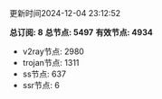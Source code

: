 更新时间2024-12-04 23:12:52

**总订阅: 8**
**总节点: 5497**
**有效节点: 4934**
- v2ray节点: 2980
- trojan节点: 1311
- ss节点: 637
- ssr节点: 6
